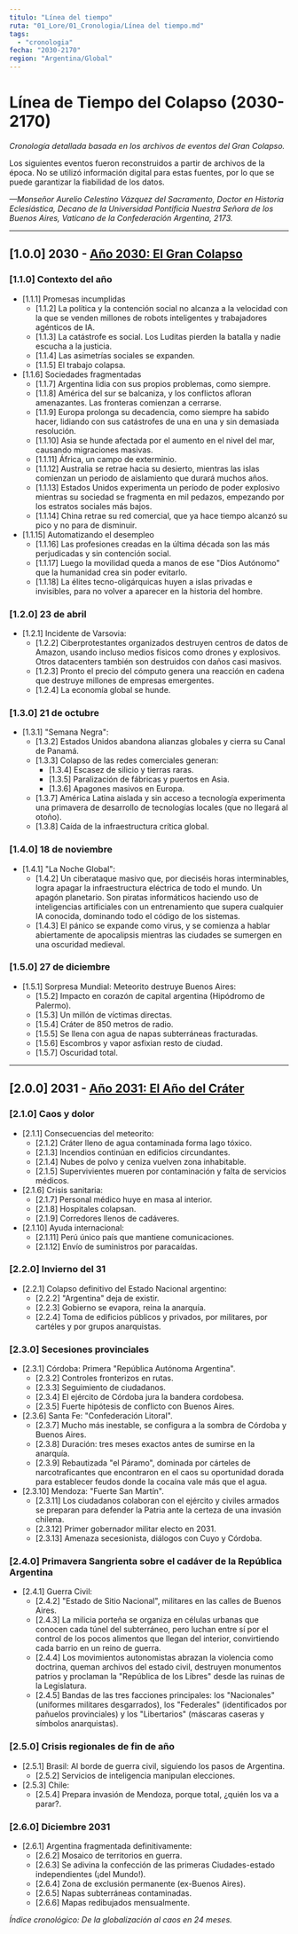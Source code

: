 ```yaml
---
titulo: "Línea del tiempo"
ruta: "01_Lore/01_Cronologia/Línea del tiempo.md"
tags:
  - "cronologia"
fecha: "2030-2170"
region: "Argentina/Global"
---
```


# Línea de Tiempo del Colapso (2030-2170)

*Cronología detallada basada en los archivos de eventos del Gran Colapso.*

Los siguientes eventos fueron reconstruidos a partir de archivos de la época. No se utilizó información digital para estas fuentes, por lo que se puede garantizar la fiabilidad de los datos.

*—Monseñor Aurelio Celestino Vázquez del Sacramento, Doctor en Historia Eclesiástica, Decano de la Universidad Pontificia Nuestra Señora de los Buenos Aires, Vaticano de la Confederación Argentina, 2173.*

---

## [1.0.0] **2030** - [Año 2030: El Gran Colapso](2030-2039/2030.md)

### [1.1.0] **Contexto del año**
- [1.1.1] Promesas incumplidas
  - [1.1.2] La política y la contención social no alcanza a la velocidad con la que se venden millones de robots inteligentes y trabajadores agénticos de IA.
  - [1.1.3] La catástrofe es social. Los Luditas pierden la batalla y nadie escucha a la justicia.
  - [1.1.4] Las asimetrías sociales se expanden.
  - [1.1.5] El trabajo colapsa.
- [1.1.6] Sociedades fragmentadas
  - [1.1.7] Argentina lidia con sus propios problemas, como siempre.
  - [1.1.8] América del sur se balcaniza, y los conflictos afloran amenazantes. Las fronteras comienzan a cerrarse.
  - [1.1.9] Europa prolonga su decadencia, como siempre ha sabido hacer, lidiando con sus catástrofes de una en una y sin demasiada resolución.
  - [1.1.10] Asia se hunde afectada por el aumento en el nivel del mar, causando migraciones masivas.
  - [1.1.11] África, un campo de exterminio.
  - [1.1.12] Australia se retrae hacia su desierto, mientras las islas comienzan un periodo de aislamiento que durará muchos años.
  - [1.1.13] Estados Unidos experimenta un período de poder explosivo mientras su sociedad se fragmenta en mil pedazos, empezando por los estratos sociales más bajos.
  - [1.1.14] China retrae su red comercial, que ya hace tiempo alcanzó su pico y no para de disminuir.
- [1.1.15] Automatizando el desempleo
  - [1.1.16] Las profesiones creadas en la última década son las más perjudicadas y sin contención social.
  - [1.1.17] Luego la movilidad queda a manos de ese "Dios Autónomo" que la humanidad crea sin poder evitarlo.
  - [1.1.18] La élites tecno-oligárquicas huyen a islas privadas e invisibles, para no volver a aparecer en la historia del hombre.

### [1.2.0] **23 de abril**
- [1.2.1] Incidente de Varsovia:
  - [1.2.2] Ciberprotestantes organizados destruyen centros de datos de Amazon, usando incluso medios físicos como drones y explosivos. Otros datacenters también son destruidos con daños casi masivos.
  - [1.2.3] Pronto el precio del cómputo genera una reacción en cadena que destruye millones de empresas emergentes.
  - [1.2.4] La economía global se hunde.

### [1.3.0] **21 de octubre**
- [1.3.1] "Semana Negra":
  - [1.3.2] Estados Unidos abandona alianzas globales y cierra su Canal de Panamá.
  - [1.3.3] Colapso de las redes comerciales generan:
    - [1.3.4] Escasez de silicio y tierras raras.
    - [1.3.5] Paralización de fábricas y puertos en Asia.
    - [1.3.6] Apagones masivos en Europa.
  - [1.3.7] América Latina aislada y sin acceso a tecnología experimenta una primavera de desarrollo de tecnologías locales (que no llegará al otoño).
  - [1.3.8] Caída de la infraestructura crítica global.

### [1.4.0] **18 de noviembre**
- [1.4.1] "La Noche Global":
  - [1.4.2] Un ciberataque masivo que, por dieciséis horas interminables, logra apagar la infraestructura eléctrica de todo el mundo. Un apagón planetario. Son piratas informáticos haciendo uso de inteligencias artificiales con un entrenamiento que supera cualquier IA conocida, dominando todo el código de los sistemas.
  - [1.4.3] El pánico se expande como virus, y se comienza a hablar abiertamente de apocalipsis mientras las ciudades se sumergen en una oscuridad medieval.

### [1.5.0] **27 de diciembre**
- [1.5.1] Sorpresa Mundial: Meteorito destruye Buenos Aires:
  - [1.5.2] Impacto en corazón de capital argentina (Hipódromo de Palermo).
  - [1.5.3] Un millón de víctimas directas.
  - [1.5.4] Cráter de 850 metros de radio.
  - [1.5.5] Se llena con agua de napas subterráneas fracturadas.
  - [1.5.6] Escombros y vapor asfixian resto de ciudad.
  - [1.5.7] Oscuridad total.

---

## [2.0.0] **2031** - [Año 2031: El Año del Cráter](2030-2039/2031.md)

### [2.1.0] **Caos y dolor**
- [2.1.1] Consecuencias del meteorito:
  - [2.1.2] Cráter lleno de agua contaminada forma lago tóxico.
  - [2.1.3] Incendios continúan en edificios circundantes.
  - [2.1.4] Nubes de polvo y ceniza vuelven zona inhabitable.
  - [2.1.5] Supervivientes mueren por contaminación y falta de servicios médicos.
- [2.1.6] Crisis sanitaria:
  - [2.1.7] Personal médico huye en masa al interior.
  - [2.1.8] Hospitales colapsan.
  - [2.1.9] Corredores llenos de cadáveres.
- [2.1.10] Ayuda internacional:
  - [2.1.11] Perú único país que mantiene comunicaciones.
  - [2.1.12] Envío de suministros por paracaídas.

### [2.2.0] **Invierno del 31**
- [2.2.1] Colapso definitivo del Estado Nacional argentino:
  - [2.2.2] "Argentina" deja de existir.
  - [2.2.3] Gobierno se evapora, reina la anarquía.
  - [2.2.4] Toma de edificios públicos y privados, por militares, por cartéles y por grupos anarquistas.

### [2.3.0] **Secesiones provinciales**
- [2.3.1] Córdoba: Primera "República Autónoma Argentina".
  - [2.3.2] Controles fronterizos en rutas.
  - [2.3.3] Seguimiento de ciudadanos.
  - [2.3.4] El ejército de Córdoba jura la bandera cordobesa.
  - [2.3.5] Fuerte hipótesis de conflicto con Buenos Aires.
- [2.3.6] Santa Fe: "Confederación Litoral".
  - [2.3.7] Mucho más inestable, se configura a la sombra de Córdoba y Buenos Aires.
  - [2.3.8] Duración: tres meses exactos antes de sumirse en la anarquía.
  - [2.3.9] Rebautizada "el Páramo", dominada por cárteles de narcotraficantes que encontraron en el caos su oportunidad dorada para establecer feudos donde la cocaína vale más que el agua.
- [2.3.10] Mendoza: "Fuerte San Martín".
  - [2.3.11] Los ciudadanos colaboran con el ejército y civiles armados se preparan para defender la Patria ante la certeza de una invasión chilena.
  - [2.3.12] Primer gobernador militar electo en 2031.
  - [2.3.13] Amenaza secesionista, diálogos con Cuyo y Córdoba.

### [2.4.0] **Primavera Sangrienta sobre el cadáver de la República Argentina**
- [2.4.1] Guerra Civil:
  - [2.4.2] "Estado de Sitio Nacional", militares en las calles de Buenos Aires.
  - [2.4.3] La milicia porteña se organiza en células urbanas que conocen cada túnel del subterráneo, pero luchan entre sí por el control de los pocos alimentos que llegan del interior, convirtiendo cada barrio en un reino de guerra.
  - [2.4.4] Los movimientos autonomistas abrazan la violencia como doctrina, queman archivos del estado civil, destruyen monumentos patrios y proclaman la "República de los Libres" desde las ruinas de la Legislatura.
  - [2.4.5] Bandas de las tres facciones principales: los "Nacionales" (uniformes militares desgarrados), los "Federales" (identificados por pañuelos provinciales) y los "Libertarios" (máscaras caseras y símbolos anarquistas).

### [2.5.0] **Crisis regionales de fin de año**
- [2.5.1] Brasil: Al borde de guerra civil, siguiendo los pasos de Argentina.
  - [2.5.2] Servicios de inteligencia manipulan elecciones.
- [2.5.3] Chile:
  - [2.5.4] Prepara invasión de Mendoza, porque total, ¿quién los va a parar?.

### [2.6.0] **Diciembre 2031**
- [2.6.1] Argentina fragmentada definitivamente:
  - [2.6.2] Mosaico de territorios en guerra.
  - [2.6.3] Se adivina la confección de las primeras Ciudades-estado independientes (¡del Mundo!).
  - [2.6.4] Zona de exclusión permanente (ex-Buenos Aires).
  - [2.6.5] Napas subterráneas contaminadas.
  - [2.6.6] Mapas redibujados mensualmente.

*Índice cronológico: De la globalización al caos en 24 meses.*
